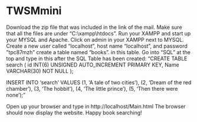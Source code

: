 # TWSMmini

Download the zip file that was included in the link of the mail. Make sure that all the files are under “C:\xampp\htdocs”.
Run your XAMPP and start up your MYSQL and Apache. 
Click on admin in your XAMPP next to MYSQL. Create a new user called “localhost”, host name “localhost”, and password ”tpc87mzh” create a table named “books”. in this table. Go into “SQL” at the top and type in this after the SQL Table has been created:
“CREATE TABLE search (
id INT(6) UNSIGNED AUTO_INCREMENT PRIMARY KEY,
Name VARCHAR(30) NOT NULL
);

INSERT INTO ‘search’ VALUES
(1, ‘A tale of two cities’),
(2, ‘Dream of the red chamber’),
(3, ‘The hobbit’),
(4, ‘The little prince’),
(5, ‘Then there were none’);”

Open up your browser and type in http://localhost/Main.html
The browser should now display the website.
Happy book searching!
